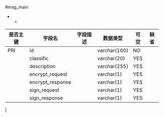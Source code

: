 #msg_main
* -
 
|是否主键	|字段名	|字段描述	|数据类型	|可空	|缺省	|
| --------|-----|-----|-----|-----|-----|
|PRI|id||varchar(100)|NO||
||classific||varchar(20)|YES||
||description||varchar(255)|YES||
||encrypt_request||varchar(1)|YES||
||encrypt_response||varchar(1)|YES||
||sign_request||varchar(1)|YES||
||sign_response||varchar(1)|YES||
|
